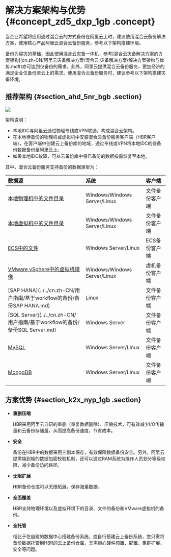 # 解决方案架构与优势 {#concept_zd5_dxp_1gb .concept}

当企业希望将应用通过混合云的方式备份在阿里云上时，建议使用混合云备份解决方案，使用核心产品阿里云混合云备份服务，参考以下架构搭建环境。

备份为容灾的基础，因此使用混合云灾备一体机，参考[混合云灾备解决方案的方案架构](cn.zh-CN/阿里云灾备解决方案/混合云 灾备解决方案/解决方案架构与优势.md#)亦可达到仅备份的需求。此外，阿里云提供混合云备份服务，更加经济的满足企业仅备份至云上的需求。使用混合云备份服务时，建议参考以下架构搭建灾备环境。

## 推荐架构 {#section_ahd_5nr_bgb .section}

![](http://static-aliyun-doc.oss-cn-hangzhou.aliyuncs.com/assets/img/78537/154519186434004_zh-CN.png)

架构说明：

-   本地IDC与阿里云通过物理专线或VPN联通，构成混合云架构。
-   在本地待备份的物理机或虚拟机中安装混合云备份服务客户端（HBR客户端），在客户端中创建云上备份库的地域，通过专线或VPN将本地IDC的待备份数据备份至阿里云上。
-   如果本地IDC故障，可从云备份库中将已备份的数据按需恢复至本地。

其中，混合云备份服务支持备份的数据类型为：

|数据源|系统|客户端|
|:--|:-|:--|
|[本地物理机中的文件目录](../../cn.zh-CN/快速入门/备份文件目录.md)|Windows/Windows Server/Linux|文件备份客户端|
|[本地虚拟机中的文件目录](../../cn.zh-CN/快速入门/备份文件目录.md)|Windows/Windows Server/Linux|文件备份客户端|
|[ECS中的文件](../../cn.zh-CN/快速入门/备份ECS文件.md)|Windows Server/Linux|ECS备份客户端|
|[VMware vSphere中的虚拟机镜像](../../cn.zh-CN/快速入门/备份VMware虚拟机.md)|Windows/Windows Server/Linux|虚机备份客户端|
|[SAP HANA](../../cn.zh-CN/用户指南/基于workflow的备份/备份SAP HANA.md)|Linux|文件备份客户端|
|[SQL Server](../../cn.zh-CN/用户指南/基于workflow的备份/备份SQL Server.md)|Windows Server|文件备份客户端|
|[MySQL](../../cn.zh-CN/用户指南/基于workflow的备份/备份MySQL.md)|Windows Server/Linux|文件备份客户端|
|[MongoDB](../../cn.zh-CN/用户指南/基于workflow的备份/备份MongoDB.md)|Windows Server/Linux|文件备份客户端|

## 方案优势 {#section_k2x_nyp_1gb .section}

-   **重删压缩**

    HBR采用阿里云自研的重删（重复数据删除）、压缩技术，可有效减少I/O传输量和云备份存储量，从而提高备份速度，节省成本。

-   **安全**

    备份在HBR中的数据采用三副本保存，有效保障数据备份安全。另外，阿里云提供端到端的数据加密校验机制，还可以通过RAM系统为操作人员划分等级权限，减少备份访问路径。

-   **无限扩展**

    HBR备份仓库可以无限拓展，保存海量数据。

-   **全面覆盖**

    HBR支持物理环境以及虚拟环境下的目录、文件的备份和VMware虚拟机的备份。

-   **全托管**

    相比于在自建的数据中心搭建备份系统，或自行搭建云上备份系统，您只需将备份数据托管到HBR的云上备份仓库，无需担心硬件预置、配置、集群扩展、安全等问题。


